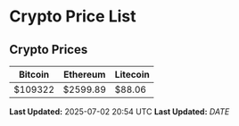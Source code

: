 # Crypto Price List

## Crypto Prices
| Bitcoin | Ethereum | Litecoin |
| ------- | -------- | -------- |
| $109322 | $2599.89 | $88.06 |
**Last Updated:** 2025-07-02 20:54 UTC
**Last Updated:** $DATE$
